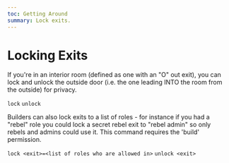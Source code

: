 ```yaml
---
toc: Getting Around
summary: Lock exits.
---
```

# Locking Exits

If you're in an interior room (defined as one with an "O" out exit), you can lock and unlock the outside door (i.e. the one leading INTO the room from the outside) for privacy.

`lock`
`unlock`

Builders can also lock exits to a list of roles - for instance if you had a "rebel" role you could lock a secret rebel exit to "rebel admin" so only rebels and admins could use it.  This command requires the 'build' permission.

`lock <exit>=<list of roles who are allowed in>`
`unlock <exit>`
